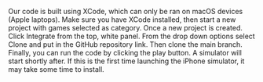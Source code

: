Our code is built using XCode, which can only be ran on macOS devices (Apple laptops).
Make sure you have XCode installed, then start a new project with games selected as category.
Once a new project is created. Click Integrate from the top, white panel.
From the drop down options select Clone and put in the GitHub repository link. Then clone the main branch.
Finally, you can run the code by clicking the play button. A simulator will start shortly after.
If this is the first time launching the iPhone simulator, it may take some time to install.
